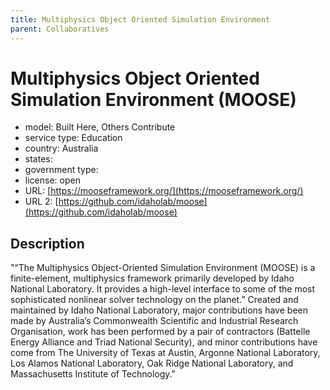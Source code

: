 ```yaml
---
title: Multiphysics Object Oriented Simulation Environment
parent: Collaboratives
---
```


# Multiphysics Object Oriented Simulation Environment (MOOSE)

- model: Built Here, Others Contribute
- service type: Education
- country: Australia
- states: 
- government type: 
- license: open
- URL: [https://mooseframework.org/](https://mooseframework.org/)
- URL 2: [https://github.com/idaholab/moose](https://github.com/idaholab/moose)

## Description
"“The Multiphysics Object-Oriented Simulation Environment (MOOSE) is a finite-element, multiphysics framework primarily developed by Idaho National Laboratory. It provides a high-level interface to some of the most sophisticated nonlinear solver technology on the planet.” Created and maintained by Idaho National Laboratory, major contributions have been made by Australia’s Commonwealth Scientific and Industrial Research Organisation, work has been performed by a pair of contractors (Battelle Energy Alliance and Triad National Security), and minor contributions have come from The University of Texas at Austin, Argonne National Laboratory, Los Alamos National Laboratory, Oak Ridge National Laboratory, and Massachusetts Institute of Technology."
